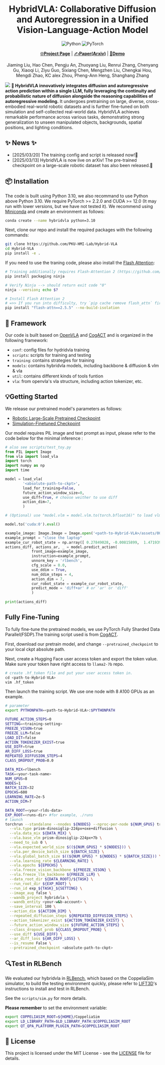 <div align="center">

# HybridVLA: Collaborative Diffusion and Autoregression in a Unified Vision-Language-Action Model

![Python](https://img.shields.io/badge/python-3670A0?style=for-the-badge&logo=python&logoColor=ffdd54)
![PyTorch](https://img.shields.io/badge/PyTorch-%23EE4C2C.svg?style=for-the-badge&logo=PyTorch&logoColor=white)
  
[🌐**Project Page**](https://hybrid-vla.github.io/) | [✍️**Paper(Arxiv)**](https://hybrid-vla.github.io/) | [🎥**Demo**](https://hybrid-vla.github.io/)


Jiaming Liu, Hao Chen, Pengju An, Zhuoyang Liu, Renrui Zhang, Chenyang Gu, Xiaoqi Li, Ziyu Guo, Sixiang Chen, 
Mengzhen Liu, Chengkai Hou, Mengdi Zhao, KC alex Zhou, Pheng-Ann Heng, Shanghang Zhang

</div>


![](assets/teaser.png)
**🤖 HybridVLA innovatively integrates diffusion and autoregressive action prediction within a single LLM, fully leveraging the continuity and probabilistic nature of diffusion alongside the reasoning capabilities of autoregressive modeling.** It undergoes pretraining on large, diverse, cross-embodied real-world robotic datasets and is further fine-tuned on both simulation and self-collected real-world data. HybridVLA achieves remarkable performance across various tasks, demonstrating strong generalization to unseen manipulated objects, backgrounds, spatial positions, and lighting conditions.

## ✨ News ✨

- [2025/03/20] The training config and script is released now!🚀 
- [2025/03/13] HybridVLA is now live on arXiv! The pre-trained checkpoint on a large-scale robotic dataset has also been released.🚀 

## 📦 Installation

The code is built using Python 3.10, we also recommand to use Python above Python 3.10. We require PyTorch >= 2.2.0 and CUDA >= 12.0 (It may run with lower versions, but we have not tested it).
We recommend using [Miniconda](https://docs.conda.io/en/latest/miniconda.html) and create an environment as follows:

```bash
conda create --name hybridvla python=3.10
```

Next, clone our repo and install the required packages with the following commands:

```bash
git clone https://github.com/PKU-HMI-Lab/Hybrid-VLA
cd Hybrid-VLA
pip install -e .
```

If you need to use the traning code, please also install the [Flash Attention](https://github.com/Dao-AILab/flash-attention):

```bash
# Training additionally requires Flash-Attention 2 (https://github.com/Dao-AILab/flash-attention)
pip install packaging ninja

# Verify Ninja --> should return exit code "0"
ninja --version; echo $?

# Install Flash Attention 2
# =>> If you run into difficulty, try `pip cache remove flash_attn` first
pip install "flash-attn==2.5.5" --no-build-isolation
```

## 🧩 Framework

Our code is built based on [OpenVLA](https://github.com/openvla/openvla) and [CogACT](https://github.com/microsoft/CogACT) and is organized in the following framework:

- `conf`: config files for hydridvla training
- `scripts`: scripts for training and testing
- `training`: contains strategies for training
- `models`: contains hybridvla models, including backbone & diffusion & vlm & vla
- `util`: contains different kinds of tools funtion
- `vla`: from openvla's vla structure, including action tokenizer, etc.

## 💡Getting Started

We release our pretrained model's parameters as follows:

- [Robotic Large-Scale Pretrained Checkpoint](https://pan.baidu.com/s/134S9y8UwoNlyw3yUKozbRw?pwd=1spu)
- [Simulation-Finetuned Checkpoint](https://pan.baidu.com/s/1f5zpPKoAJDRIHFIH602Bqg?pwd=3ca1)

Our model requires PIL image and text prompt as input, please refer to the code below for the minimal inference :

```python
# also see scripts/test_toy.py
from PIL import Image
from vla import load_vla
import torch
import numpy as np
import time

model = load_vla(
        '<absolute-path-to-ckpt>',
        load_for_training=False,
        future_action_window_size=0,
        use_diff=True, # choose weither to use diff
        action_dim=7,
        )

# (Optional) use "model.vlm = model.vlm.to(torch.bfloat16)" to load vlm in bf16

model.to('cuda:0').eval()

example_image: Image.Image = Image.open('<path-to-Hybrid-VLA>/assets/000.png') 
example_prompt = "close the laptop"
example_cur_robot_state = np.array([ 0.27849028, -0.00815899,  1.47193933, -3.14159094,  0.24234043,  3.14158629,  1.        ])
actions_diff, actions_ar, _ = model.predict_action(
            front_image=example_image,
            instruction=example_prompt,
            unnorm_key = 'rlbench',
            cfg_scale = 0.0, 
            use_ddim = True,
            num_ddim_steps = 4,
            action_dim = 7,
            cur_robot_state = example_cur_robot_state,
            predict_mode = 'diff+ar' # or 'ar' or 'diff'
            )
    
print(actions_diff)
```

## Fully Fine-Tuning
To fully fine-tune the pretrained models, we use PyTorch Fully Sharded Data Parallel(FSDP).The training script used is from [CogACT](https://github.com/microsoft/CogACT).

First, download our pretrain model, and change `--pretrained_checkpoint` to your local ckpt absolute path.

Next, create a Hugging Face user access token and export the token value. Make sure your token have right access to `llama2-7b` repo.
```python
# create .hf_token file and put your user access token in.
cd <path-to-Hybrid-VLA>
vim .hf_token
```

Then launch the training script. We use one node with 8 A100 GPUs as an example.

```sh
# parameter
export PYTHONPATH=<path-to-Hybrid-VLA>:$PYTHONPATH

FUTURE_ACTION_STEPS=0
SETTING=<training-setting>
FREEZE_VISON=true
FREEZE_LLM=false
LOAD_DIT=false
ACTION_TOKENIZER_EXIST=true
USE_DIFF=true
AR_DIFF_LOSS=true
REPEATED_DIFFUSION_STEPS=4
CLASS_DROPOUT_PROB=0.0

DATA_MIX=rlbench
TASK=<your-task-name>
NUM_GPUS=8
NODES=1
BATCH_SIZE=32
EPOCHS=600
LEARNING_RATE=2e-5
ACTION_DIM=7

DATA_ROOT=<your-rlds-data>
EXP_ROOT=<runs-dir> #for example, ./runs
# launch
torchrun --standalone --nnodes ${NODES} --nproc-per-node ${NUM_GPUS} train.py \
  --vla.type prism-dinosiglip-224px+oxe+diffusion \
  --vla.data_mix ${DATA_MIX} \
  --vla.base_vlm prism-dinosiglip-224px+7b \
  --need_to_sub 0 \
  --vla.expected_world_size $((${NUM_GPUS} * ${NODES})) \
  --vla.per_device_batch_size ${BATCH_SIZE} \
  --vla.global_batch_size $((${NUM_GPUS} * ${NODES} * ${BATCH_SIZE})) \
  --vla.learning_rate ${LEARNING_RATE} \
  --vla.epochs ${EPOCHS} \
  --vla.freeze_vision_backbone ${FREEZE_VISON} \
  --vla.freeze_llm_backbone ${FREEZE_LLM} \
  --data_root_dir ${DATA_ROOT}/${TASK} \
  --run_root_dir ${EXP_ROOT} \
  --run_id exp_${TASK}_${SETTING} \
  --image_aug false \
  --wandb_project hybridvla \
  --wandb_entity <your-w&b-account> \
  --save_interval 100 \
  --action_dim ${ACTION_DIM} \
  --repeated_diffusion_steps ${REPEATED_DIFFUSION_STEPS} \
  --action_tokenizer_exist ${ACTION_TOKENIZER_EXIST} \
  --future_action_window_size ${FUTURE_ACTION_STEPS} \
  --class_dropout_prob ${CLASS_DROPOUT_PROB} \
  --use_diff ${USE_DIFF} \
  --ar_diff_loss ${AR_DIFF_LOSS} \
  --is_resume False \
  --pretrained_checkpoint <absolute-path-to-ckpt>
```

## 🔍Test in RLBench

We evaluated our hybridvla in [RLBench](https://github.com/stepjam/RLBench), which based on the CoppeliaSim simulator, to build the testing environment quickly, please refer to [LIFT3D](https://github.com/PKU-HMI-Lab/LIFT3D)'s instructions to install and test in RLBench.

See the ``scripts/sim.py`` for more details.

**Please remember** to set the environment variable:

```bash
export COPPELIASIM_ROOT=${HOME}/CoppeliaSim
export LD_LIBRARY_PATH=$LD_LIBRARY_PATH:$COPPELIASIM_ROOT
export QT_QPA_PLATFORM_PLUGIN_PATH=$COPPELIASIM_ROOT
```

## 📜️ License

This project is licensed under the MIT License - see the [LICENSE](LICENSE) file for details.